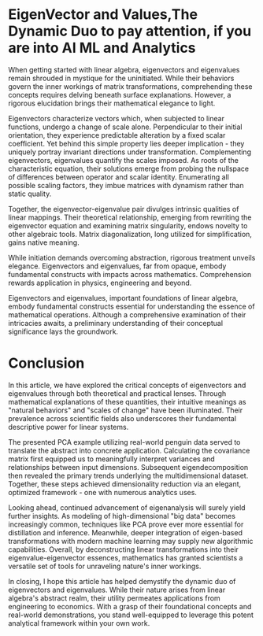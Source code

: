# EigenVector and Values,The Dynamic Duo to pay attention, if you are into AI ML and Analytics

When getting started with linear algebra, eigenvectors and eigenvalues remain shrouded in mystique for the uninitiated. While their behaviors govern the inner workings of matrix transformations, comprehending these concepts requires delving beneath surface explanations. However, a rigorous elucidation brings their mathematical elegance to light. 

Eigenvectors characterize vectors which, when subjected to linear functions, undergo a change of scale alone. Perpendicular to their initial orientation, they experience predictable alteration by a fixed scalar coefficient.  Yet behind this simple property lies deeper implication - they uniquely portray invariant directions under transformation. Complementing eigenvectors, eigenvalues quantify the scales imposed. As roots of the characteristic equation, their solutions emerge from probing the nullspace of differences between operator and scalar identity. Enumerating all possible scaling factors, they imbue matrices with dynamism rather than static quality.

Together, the eigenvector-eigenvalue pair divulges intrinsic qualities of linear mappings. Their theoretical relationship, emerging from rewriting the eigenvector equation and examining matrix singularity, endows novelty to other algebraic tools. Matrix diagonalization, long utilized for simplification, gains native meaning.

While initiation demands overcoming abstraction, rigorous treatment unveils elegance. Eigenvectors and eigenvalues, far from opaque, embody fundamental constructs with impacts across mathematics. Comprehension rewards application in physics, engineering and beyond.

Eigenvectors and eigenvalues, important foundations of linear algebra, embody fundamental constructs essential for understanding the essence of mathematical operations. Although a comprehensive examination of their intricacies awaits, a preliminary understanding of their conceptual significance lays the groundwork.

# Conclusion
In this article, we have explored the critical concepts of eigenvectors and eigenvalues through both theoretical and practical lenses. Through mathematical explanations of these quantities, their intuitive meanings as "natural behaviors" and "scales of change" have been illuminated. Their prevalence across scientific fields also underscores their fundamental descriptive power for linear systems.

The presented PCA example utilizing real-world penguin data served to translate the abstract into concrete application. Calculating the covariance matrix first equipped us to meaningfully interpret variances and relationships between input dimensions. Subsequent eigendecomposition then revealed the primary trends underlying the multidimensional dataset. Together, these steps achieved dimensionality reduction via an elegant, optimized framework - one with numerous analytics uses. 

Looking ahead, continued advancement of eigenanalysis will surely yield further insights. As modeling of high-dimensional "big data" becomes increasingly common, techniques like PCA prove ever more essential for distillation and inference. Meanwhile, deeper integration of eigen-based transformations with modern machine learning may supply new algorithmic capabilities. Overall, by deconstructing linear transformations into their eigenvalue-eigenvector essences, mathematics has granted scientists a versatile set of tools for unraveling nature's inner workings.  

In closing, I hope this article has helped demystify the dynamic duo of eigenvectors and eigenvalues. While their nature arises from linear algebra's abstract realm, their utility permeates applications from engineering to economics. With a grasp of their foundational concepts and real-world demonstrations, you stand well-equipped to leverage this potent analytical framework within your own work.
